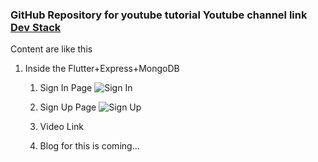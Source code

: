 ### GitHub Repository for youtube tutorial Youtube channel link [Dev Stack](https://www.youtube.com/channel/UCE9YNto5Fc8u7DdOTuCm8rw)

Content are like this

1. Inside the Flutter+Express+MongoDB

   1. Sign In Page
      ![Sign In](https://github.com/balram0608/youtube-tutorial/blob/master/image/signIn.gif)

   2. Sign Up Page
      ![Sign Up](https://github.com/balram0608/youtube-tutorial/blob/master/image/signup.gif)

   3. Video Link

   4. Blog for this is coming...
